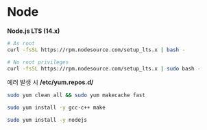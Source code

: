 # Node

**Node.js LTS (14.x)**
```sh
# As root
curl -fsSL https://rpm.nodesource.com/setup_lts.x | bash -

# No root privileges
curl -fsSL https://rpm.nodesource.com/setup_lts.x | sudo bash -
```

에러 발생 시 **/etc/yum.repos.d/**


```sh
sudo yum clean all && sudo yum makecache fast

sudo yum install -y gcc-c++ make

sudo yum install -y nodejs
```
